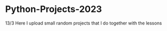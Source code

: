 # Python-Projects-2023
13/3 Here I upload small random projects that I do together with the lessons
